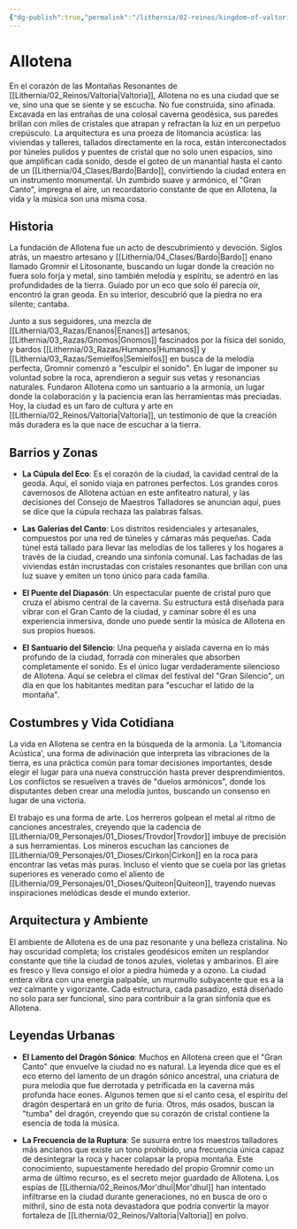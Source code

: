 ```yaml
---
{"dg-publish":true,"permalink":"/lithernia/02-reinos/kingdom-of-valtoria/allotena/","title":"Allotena","tags":["lithernia","ciudad","Valtoria"]}
---
```


# Allotena

En el corazón de las Montañas Resonantes de [[Lithernia/02_Reinos/Valtoria\|Valtoria]], Allotena no es una ciudad que se ve, sino una que se siente y se escucha. No fue construida, sino afinada. Excavada en las entrañas de una colosal caverna geodésica, sus paredes brillan con miles de cristales que atrapan y refractan la luz en un perpetuo crepúsculo. La arquitectura es una proeza de litomancia acústica: las viviendas y talleres, tallados directamente en la roca, están interconectados por túneles pulidos y puentes de cristal que no solo unen espacios, sino que amplifican cada sonido, desde el goteo de un manantial hasta el canto de un [[Lithernia/04_Clases/Bardo\|Bardo]], convirtiendo la ciudad entera en un instrumento monumental. Un zumbido suave y armónico, el "Gran Canto", impregna el aire, un recordatorio constante de que en Allotena, la vida y la música son una misma cosa.

## Historia

La fundación de Allotena fue un acto de descubrimiento y devoción. Siglos atrás, un maestro artesano y [[Lithernia/04_Clases/Bardo\|Bardo]] enano llamado Gromnir el Litosonante, buscando un lugar donde la creación no fuera solo forja y metal, sino también melodía y espíritu, se adentró en las profundidades de la tierra. Guiado por un eco que solo él parecía oír, encontró la gran geoda. En su interior, descubrió que la piedra no era silente; cantaba.

Junto a sus seguidores, una mezcla de [[Lithernia/03_Razas/Enanos\|Enanos]] artesanos, [[Lithernia/03_Razas/Gnomos\|Gnomos]] fascinados por la física del sonido, y bardos [[Lithernia/03_Razas/Humanos\|Humanos]] y [[Lithernia/03_Razas/Semielfos\|Semielfos]] en busca de la melodía perfecta, Gromnir comenzó a "esculpir el sonido". En lugar de imponer su voluntad sobre la roca, aprendieron a seguir sus vetas y resonancias naturales. Fundaron Allotena como un santuario a la armonía, un lugar donde la colaboración y la paciencia eran las herramientas más preciadas. Hoy, la ciudad es un faro de cultura y arte en [[Lithernia/02_Reinos/Valtoria\|Valtoria]], un testimonio de que la creación más duradera es la que nace de escuchar a la tierra.

## Barrios y Zonas

- **La Cúpula del Eco**: Es el corazón de la ciudad, la cavidad central de la geoda. Aquí, el sonido viaja en patrones perfectos. Los grandes coros cavernosos de Allotena actúan en este anfiteatro natural, y las decisiones del Consejo de Maestros Talladores se anuncian aquí, pues se dice que la cúpula rechaza las palabras falsas.

- **Las Galerías del Canto**: Los distritos residenciales y artesanales, compuestos por una red de túneles y cámaras más pequeñas. Cada túnel está tallado para llevar las melodías de los talleres y los hogares a través de la ciudad, creando una sinfonía comunal. Las fachadas de las viviendas están incrustadas con cristales resonantes que brillan con una luz suave y emiten un tono único para cada familia.

- **El Puente del Diapasón**: Un espectacular puente de cristal puro que cruza el abismo central de la caverna. Su estructura está diseñada para vibrar con el Gran Canto de la ciudad, y caminar sobre él es una experiencia inmersiva, donde uno puede sentir la música de Allotena en sus propios huesos.

- **El Santuario del Silencio**: Una pequeña y aislada caverna en lo más profundo de la ciudad, forrada con minerales que absorben completamente el sonido. Es el único lugar verdaderamente silencioso de Allotena. Aquí se celebra el clímax del festival del "Gran Silencio", un día en que los habitantes meditan para "escuchar el latido de la montaña".

## Costumbres y Vida Cotidiana

La vida en Allotena se centra en la búsqueda de la armonía. La 'Litomancia Acústica', una forma de adivinación que interpreta las vibraciones de la tierra, es una práctica común para tomar decisiones importantes, desde elegir el lugar para una nueva construcción hasta prever desprendimientos. Los conflictos se resuelven a través de "duelos armónicos", donde los disputantes deben crear una melodía juntos, buscando un consenso en lugar de una victoria.

El trabajo es una forma de arte. Los herreros golpean el metal al ritmo de canciones ancestrales, creyendo que la cadencia de [[Lithernia/09_Personajes/01_Dioses/Trovdor\|Trovdor]] imbuye de precisión a sus herramientas. Los mineros escuchan las canciones de [[Lithernia/09_Personajes/01_Dioses/Cirkon\|Cirkon]] en la roca para encontrar las vetas más puras. Incluso el viento que se cuela por las grietas superiores es venerado como el aliento de [[Lithernia/09_Personajes/01_Dioses/Quiteon\|Quiteon]], trayendo nuevas inspiraciones melódicas desde el mundo exterior.

## Arquitectura y Ambiente

El ambiente de Allotena es de una paz resonante y una belleza cristalina. No hay oscuridad completa; los cristales geodésicos emiten un resplandor constante que tiñe la ciudad de tonos azules, violetas y ambarinos. El aire es fresco y lleva consigo el olor a piedra húmeda y a ozono. La ciudad entera vibra con una energía palpable, un murmullo subyacente que es a la vez calmante y vigorizante. Cada estructura, cada pasadizo, está diseñado no solo para ser funcional, sino para contribuir a la gran sinfonía que es Allotena.

## Leyendas Urbanas

- **El Lamento del Dragón Sónico**: Muchos en Allotena creen que el "Gran Canto" que envuelve la ciudad no es natural. La leyenda dice que es el eco eterno del lamento de un dragón sónico ancestral, una criatura de pura melodía que fue derrotada y petrificada en la caverna más profunda hace eones. Algunos temen que si el canto cesa, el espíritu del dragón despertará en un grito de furia. Otros, más osados, buscan la "tumba" del dragón, creyendo que su corazón de cristal contiene la esencia de toda la música.

- **La Frecuencia de la Ruptura**: Se susurra entre los maestros talladores más ancianos que existe un tono prohibido, una frecuencia única capaz de desintegrar la roca y hacer colapsar la propia montaña. Este conocimiento, supuestamente heredado del propio Gromnir como un arma de último recurso, es el secreto mejor guardado de Allotena. Los espías de [[Lithernia/02_Reinos/Mor'dhul\|Mor'dhul]] han intentado infiltrarse en la ciudad durante generaciones, no en busca de oro o mithril, sino de esta nota devastadora que podría convertir la mayor fortaleza de [[Lithernia/02_Reinos/Valtoria\|Valtoria]] en polvo.